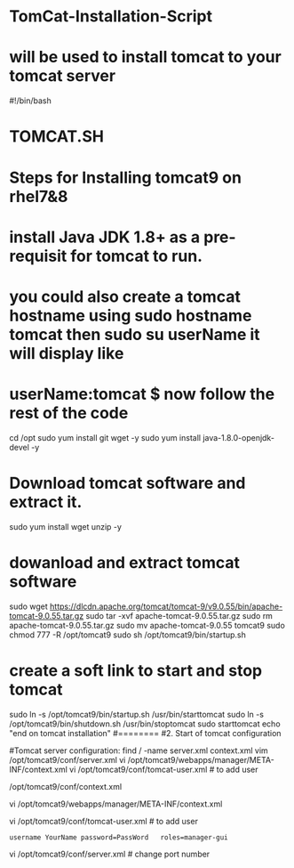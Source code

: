 # TomCat-Installation-Script
# will be used to install tomcat to your tomcat server 
#!/bin/bash
# TOMCAT.SH
# Steps for Installing tomcat9 on rhel7&8
# install Java JDK 1.8+ as a pre-requisit for tomcat to run.
# you could also create a tomcat hostname using sudo hostname tomcat then sudo su userName it will display like
# userName:tomcat $ now follow the rest of the code
cd /opt 
sudo yum install git wget -y
sudo yum install java-1.8.0-openjdk-devel -y
# Download tomcat software and extract it.
sudo yum install wget unzip -y
# dowanload and extract tomcat software
sudo wget https://dlcdn.apache.org/tomcat/tomcat-9/v9.0.55/bin/apache-tomcat-9.0.55.tar.gz
sudo tar -xvf apache-tomcat-9.0.55.tar.gz
sudo rm apache-tomcat-9.0.55.tar.gz
sudo mv apache-tomcat-9.0.55 tomcat9
sudo chmod 777 -R /opt/tomcat9
sudo sh /opt/tomcat9/bin/startup.sh
# create a soft link to start and stop tomcat
sudo ln -s /opt/tomcat9/bin/startup.sh /usr/bin/starttomcat
sudo ln -s /opt/tomcat9/bin/shutdown.sh /usr/bin/stoptomcat
sudo starttomcat
echo "end on tomcat installation"
#========
#2. Start of tomcat configuration 

#Tomcat server configuration:
find / -name server.xml context.xml
vim /opt/tomcat9/conf/server.xml
vi /opt/tomcat9/webapps/manager/META-INF/context.xml
vi /opt/tomcat9/conf/tomcat-user.xml  # to add user

   <user username="landmark" password="admin" roles="manager-gui,admin-gui"/>
	

/opt/tomcat9/conf/context.xml

 vi /opt/tomcat9/webapps/manager/META-INF/context.xml
  
 vi /opt/tomcat9/conf/tomcat-user.xml  # to add user
  
	
	username YourName password=PassWord   roles=manager-gui
	
	
  vi /opt/tomcat9/conf/server.xml  # change port number
